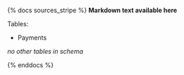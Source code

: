 {% docs sources_stripe %}
**Markdown text available here**

Tables:
- Payments

_no other tables in schema_

{% enddocs %}